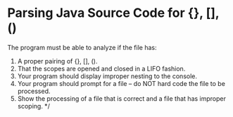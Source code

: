 # Parsing Java Source Code for {}, [], ()

The program must be able to analyze if the file has:
1. A proper pairing of {}, [], ().
2. That the scopes are opened and closed in a LIFO fashion.
3. Your program should display improper nesting to the console.
4. Your program should prompt for a file – do NOT hard code the file to be processed.
5. Show the processing of a file that is correct and a file that has improper scoping. */
